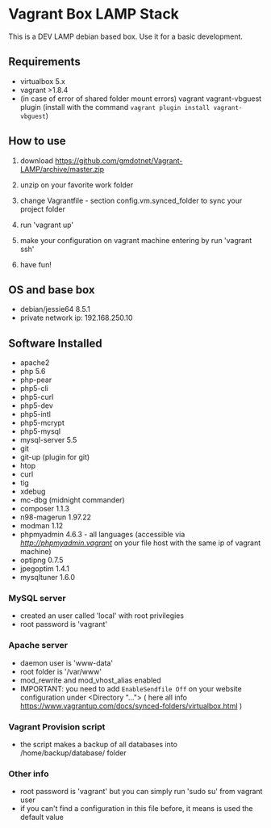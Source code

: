 # Vagrant Box LAMP Stack

This is a DEV LAMP debian based box. Use it for a basic development.

## Requirements

- virtualbox 5.x
- vagrant >1.8.4
- (in case of error of shared folder mount errors) vagrant vagrant-vbguest plugin (install with the command `vagrant plugin install vagrant-vbguest`)

## How to use

1) download https://github.com/gmdotnet/Vagrant-LAMP/archive/master.zip

2) unzip on your favorite work folder

3) change Vagrantfile - section config.vm.synced_folder to sync your project folder

4) run 'vagrant up'

5) make your configuration on vagrant machine entering by run 'vagrant ssh'

6) have fun!

## OS and base box

- debian/jessie64  8.5.1
- private network ip: 192.168.250.10

## Software Installed

- apache2
- php 5.6
- php-pear
- php5-cli
- php5-curl
- php5-dev
- php5-intl
- php5-mcrypt
- php5-mysql
- mysql-server 5.5
- git
- git-up (plugin for git)
- htop
- curl
- tig
- xdebug
- mc-dbg (midnight commander)
- composer 1.1.3
- n98-magerun 1.97.22
- modman 1.12
- phpmyadmin 4.6.3 - all languages (accessible via *http://phpmyadmin.vagrant* on your file host with the same ip of vagrant machine)
- optipng 0.7.5
- jpegoptim 1.4.1
- mysqltuner 1.6.0

### MySQL server

- created an user called 'local' with root privilegies
- root password is 'vagrant'

### Apache server

- daemon user is 'www-data'
- root folder is '/var/www'
- mod_rewrite and mod_vhost_alias enabled
- IMPORTANT: you need to add `EnableSendfile Off` on your website configuration under <Directory "..."> </Directory> ( here all info  https://www.vagrantup.com/docs/synced-folders/virtualbox.html )

### Vagrant Provision script

- the script makes a backup of all databases into /home/backup/database/ folder

### Other info

- root password is 'vagrant' but you can simply run 'sudo su' from vagrant user
- if you can't find a configuration in this file before, it means is used the default value
